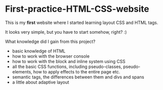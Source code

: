 # First-practice-HTML-CSS-website

This is my <strong>first</strong> website where I started learning layout CSS and HTML tags.

It looks very simple, but you have to start somehow, right? :)

What knowledge did I gain from this project?

+ basic knowledge of HTML
+ how to work with the browser console
+ how to work with the block and inline system using CSS
+ all the basic CSS functions, including pseudo-classes, pseudo-elements, how to apply effects to the entire page etc.
+ semantic tags, the differences between them and divs and spans
+ a little about adaptive layout
